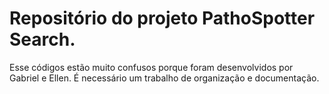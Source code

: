 # Repositório do projeto PathoSpotter Search.

Esse códigos estão muito confusos porque foram desenvolvidos por Gabriel e Ellen. É necessário um trabalho de organização e documentação.

